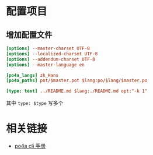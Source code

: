 # 配置项目
## 增加配置文件
```cfg po4a.cfg
[options] --master-charset UTF-8
[options] --localized-charset UTF-8
[options] --addendum-charset UTF-8
[options] --master-language en

[po4a_langs] zh_Hans
[po4a_paths] pot/$master.pot $lang:po/$lang/$master.po

[type: text] ../README.md $lang:./README.md opt:"-k 1"
```
其中 `type: $type` 写多个


# 相关链接
- [po4a cli 手册](https://man.archlinux.org/man/po4a.1p.zh_CHS)
